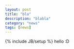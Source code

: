 ```yaml
---
layout: post
title: "bla"
description: "blabla"
category: "news"
tags: [news]
---
```

{% include JB/setup %}
hello :D 